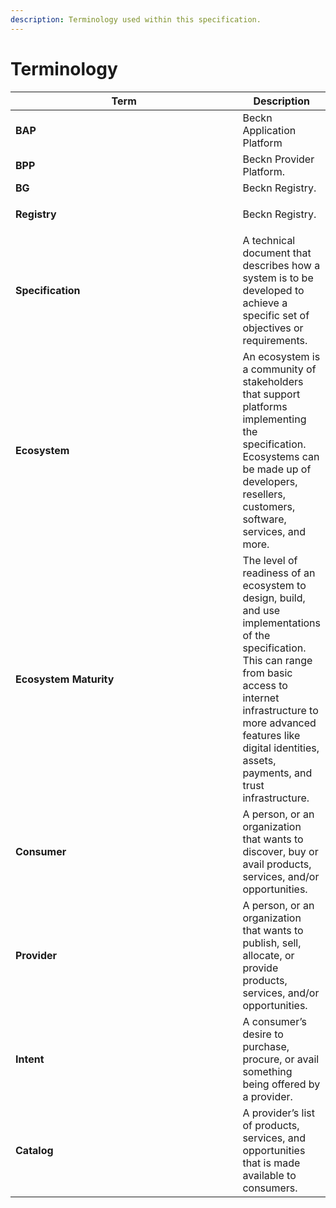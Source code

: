 ```yaml
---
description: Terminology used within this specification.
---
```


# Terminology

<table><thead><tr><th width="348">Term</th><th>Description</th></tr></thead><tbody><tr><td><strong>BAP</strong></td><td>Beckn Application Platform</td></tr><tr><td><strong>BPP</strong></td><td>Beckn Provider Platform.</td></tr><tr><td><strong>BG</strong></td><td>Beckn Registry. </td></tr><tr><td><p><strong>Registry</p></td><td>Beckn Registry.</td></tr><tr><td><strong>Specification</strong></td><td>A technical document that describes how a system is to be developed to achieve a specific set of objectives or requirements.</td></tr><tr><td><strong>Ecosystem</strong></td><td>An ecosystem is a community of stakeholders that support platforms implementing the specification. Ecosystems can be made up of developers, resellers, customers, software, services, and more.</td></tr><tr><td><strong>Ecosystem Maturity</strong></td><td>The level of readiness of an ecosystem to design, build, and use implementations of the specification. This can range from basic access to internet infrastructure to more advanced features like digital identities, assets, payments, and trust infrastructure.</td></tr><tr><td><strong>Consumer</strong></td><td>A person, or an organization that wants to discover, buy or avail products, services, and/or opportunities.</td></tr><tr><td><strong>Provider</strong></td><td>A person, or an organization that wants to publish, sell, allocate, or provide products, services, and/or opportunities.</td></tr><tr><td><strong>Intent</strong></td><td>A consumer’s desire to purchase, procure, or avail something being offered by a provider.</td></tr><tr><td><strong>Catalog</strong></td><td>A provider’s list of products, services, and opportunities that is made available to consumers.</td></tr></tbody></table>
